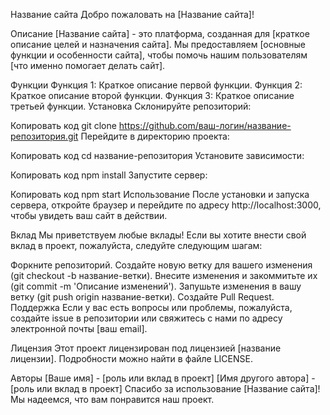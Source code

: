 Название сайта
Добро пожаловать на [Название сайта]!

Описание
[Название сайта] - это платформа, созданная для [краткое описание целей и назначения сайта]. Мы предоставляем [основные функции и особенности сайта], чтобы помочь нашим пользователям [что именно помогает делать сайт].

Функции
Функция 1: Краткое описание первой функции.
Функция 2: Краткое описание второй функции.
Функция 3: Краткое описание третьей функции.
Установка
Склонируйте репозиторий:


Копировать код
git clone https://github.com/ваш-логин/название-репозитория.git
Перейдите в директорию проекта:


Копировать код
cd название-репозитория
Установите зависимости:


Копировать код
npm install
Запустите сервер:


Копировать код
npm start
Использование
После установки и запуска сервера, откройте браузер и перейдите по адресу http://localhost:3000, чтобы увидеть ваш сайт в действии.

Вклад
Мы приветствуем любые вклады! Если вы хотите внести свой вклад в проект, пожалуйста, следуйте следующим шагам:

Форкните репозиторий.
Создайте новую ветку для вашего изменения (git checkout -b название-ветки).
Внесите изменения и закоммитьте их (git commit -m 'Описание изменений').
Запушьте изменения в вашу ветку (git push origin название-ветки).
Создайте Pull Request.
Поддержка
Если у вас есть вопросы или проблемы, пожалуйста, создайте issue в репозитории или свяжитесь с нами по адресу электронной почты [ваш email].

Лицензия
Этот проект лицензирован под лицензией [название лицензии]. Подробности можно найти в файле LICENSE.

Авторы
[Ваше имя] - [роль или вклад в проект]
[Имя другого автора] - [роль или вклад в проект]
Спасибо за использование [Название сайта]! Мы надеемся, что вам понравится наш проект.

